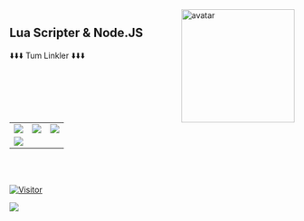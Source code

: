 <img align="right" alt="avatar" width="200" src="avatar2.JPG"> 

## Lua Scripter & Node.JS

<table class="center">
<tr> 
          ⬇️⬇️⬇️ Tum Linkler ⬇️⬇️⬇️
  <tr>
<td><a href="https://instagram.com/danceofee">
<img src="https://img.shields.io/badge/Instagram-E4405F?style=for-the-badge&logo=instagram&logoColor=white">
</a> 
<td><a href="https://twitter.com/SuleymanKumalar">
<img src="https://img.shields.io/badge/Twitter-1DA1F2?style=for-the-badge&logo=twitter&logoColor=white">
</a>
<td><a href="https://github.com/DanceOfEternity">
<img src="https://img.shields.io/badge/GitHub-100000?style=for-the-badge&logo=github&logoColor=white">
  </a> </tr>
  <tr>
<td><a href="mailto:sulust003@gmail.com">
<img src="https://img.shields.io/badge/Gmail-D14836?style=for-the-badge&logo=gmail&logoColor=white">
</a>
  </tr>
</table>
<br></br>


[![Visitor](https://visitor-badge.laobi.icu/badge?page_id=DanceOfEternity.DanceOfEternity)](#)


<img align="left" src="https://github-readme-stats.vercel.app/api?username=danceofeternity&theme=blue-green">

